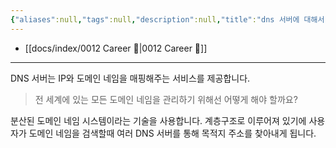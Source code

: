 ```yaml
---
{"aliases":null,"tags":null,"description":null,"title":"dns 서버에 대해서 설명해보세요","created":"2024-01-10T10:14:13","updated":"2024-01-10T10:26:05","dg-publish":true,"permalink":"/docs/dns 서버에 대해서 설명해보세요/","dgPassFrontmatter":true}
---
```


- [[docs/index/0012 Career 💼\|0012 Career 💼]]
---

DNS 서버는 IP와 도메인 네임을 매핑해주는 서비스를 제공합니다.

> 전 세계에 있는 모든 도메인 네임을 관리하기 위해선 어떻게 해야 할까요?

분산된 도메인 네임 시스템이라는 기술을 사용합니다. 계층구조로 이루어져 있기에 사용자가 도메인 네임을 검색할때 여러 DNS 서버를 통해 목적지 주소를 찾아내게 됩니다.
